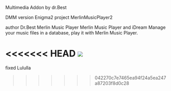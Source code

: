 Multimedia Addon by dr.Best

DMM version
Enigma2 project
MerlinMusicPlayer2

author Dr.Best
Merlin Music Player
Merlin Music Player and iDream
Manage your music files in a database, play it with Merlin Music Player.

<<<<<<< HEAD
<img src="https://github.com/Belfagor2005/MerlinMusicPlayer2/blob/main/screen/screenshot.png?raw=true">
=======
fixed Lululla
>>>>>>> 042270c7e7465ea94f24a5ea247a87203f8d0c28
